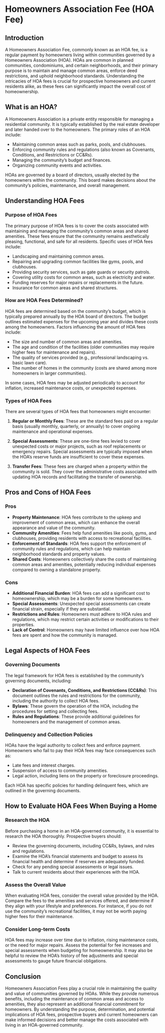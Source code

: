 # Homeowners Association Fee (HOA Fee)

## Introduction

A Homeowners Association Fee, commonly known as an HOA fee, is a regular payment by homeowners living within communities governed by a Homeowners Association (HOA). HOAs are common in planned communities, condominiums, and certain neighborhoods, and their primary purpose is to maintain and manage common areas, enforce deed restrictions, and uphold neighborhood standards. Understanding the intricacies of HOA fees is crucial for prospective homeowners and current residents alike, as these fees can significantly impact the overall cost of homeownership.

## What is an HOA?

A Homeowners Association is a private entity responsible for managing a residential community. It is typically established by the real estate developer and later handed over to the homeowners. The primary roles of an HOA include:

- Maintaining common areas such as parks, pools, and clubhouses.
- Enforcing community rules and regulations (also known as Covenants, Conditions, and Restrictions or CC&Rs).
- Managing the community’s budget and finances.
- Organizing community events and activities.

HOAs are governed by a board of directors, usually elected by the homeowners within the community. This board makes decisions about the community’s policies, maintenance, and overall management.

## Understanding HOA Fees

### Purpose of HOA Fees

The primary purpose of HOA fees is to cover the costs associated with maintaining and managing the community’s common areas and shared amenities. These fees ensure that the community remains aesthetically pleasing, functional, and safe for all residents. Specific uses of HOA fees include:

- Landscaping and maintaining common areas.
- Repairing and upgrading common facilities like gyms, pools, and clubhouses.
- Providing security services, such as gate guards or security patrols.
- Covering utility costs for common areas, such as electricity and water.
- Funding reserves for major repairs or replacements in the future.
- Insurance for common areas and shared structures.

### How are HOA Fees Determined?

HOA fees are determined based on the community’s budget, which is typically prepared annually by the HOA board of directors. The budget outlines estimated expenses for the upcoming year and divides these costs among the homeowners. Factors influencing the amount of HOA fees include:

- The size and number of common areas and amenities.
- The age and condition of the facilities (older communities may require higher fees for maintenance and repairs).
- The quality of services provided (e.g., professional landscaping vs. basic lawn care).
- The number of homes in the community (costs are shared among more homeowners in larger communities).

In some cases, HOA fees may be adjusted periodically to account for inflation, increased maintenance costs, or unexpected expenses.

### Types of HOA Fees

There are several types of HOA fees that homeowners might encounter:

1. **Regular or Monthly Fees**: These are the standard fees paid on a regular basis (usually monthly, quarterly, or annually) to cover ongoing maintenance and operational expenses.

2. **Special Assessments**: These are one-time fees levied to cover unexpected costs or major projects, such as roof replacements or emergency repairs. Special assessments are typically imposed when the HOA’s reserve funds are insufficient to cover these expenses.

3. **Transfer Fees**: These fees are charged when a property within the community is sold. They cover the administrative costs associated with updating HOA records and facilitating the transfer of ownership.

## Pros and Cons of HOA Fees

### Pros

- **Property Maintenance**: HOA fees contribute to the upkeep and improvement of common areas, which can enhance the overall appearance and value of the community.
- **Community Amenities**: Fees help fund amenities like pools, gyms, and clubhouses, providing residents with access to recreational facilities.
- **Enforcement of Standards**: HOA fees support the enforcement of community rules and regulations, which can help maintain neighborhood standards and property values.
- **Shared Costs**: Homeowners collectively share the costs of maintaining common areas and amenities, potentially reducing individual expenses compared to owning a standalone property.

### Cons

- **Additional Financial Burden**: HOA fees can add a significant cost to homeownership, which may be a burden for some homeowners.
- **Special Assessments**: Unexpected special assessments can create financial strain, especially if they are substantial.
- **Restrictions and Rules**: Homeowners must adhere to HOA rules and regulations, which may restrict certain activities or modifications to their properties.
- **Lack of Control**: Homeowners may have limited influence over how HOA fees are spent and how the community is managed.

## Legal Aspects of HOA Fees

### Governing Documents

The legal framework for HOA fees is established by the community’s governing documents, including:

- **Declaration of Covenants, Conditions, and Restrictions (CC&Rs)**: This document outlines the rules and restrictions for the community, including the authority to collect HOA fees.
- **Bylaws**: These govern the operation of the HOA, including the procedures for setting and collecting fees.
- **Rules and Regulations**: These provide additional guidelines for homeowners and the management of common areas.

### Delinquency and Collection Policies

HOAs have the legal authority to collect fees and enforce payment. Homeowners who fail to pay their HOA fees may face consequences such as:

- Late fees and interest charges.
- Suspension of access to community amenities.
- Legal action, including liens on the property or foreclosure proceedings.

Each HOA has specific policies for handling delinquent fees, which are outlined in the governing documents.

## How to Evaluate HOA Fees When Buying a Home

### Research the HOA

Before purchasing a home in an HOA-governed community, it is essential to research the HOA thoroughly. Prospective buyers should:

- Review the governing documents, including CC&Rs, bylaws, and rules and regulations.
- Examine the HOA’s financial statements and budget to assess its financial health and determine if reserves are adequately funded.
- Check for any pending special assessments or legal issues.
- Talk to current residents about their experiences with the HOA.

### Assess the Overall Value

When evaluating HOA fees, consider the overall value provided by the HOA. Compare the fees to the amenities and services offered, and determine if they align with your lifestyle and preferences. For instance, if you do not use the community’s recreational facilities, it may not be worth paying higher fees for their maintenance.

### Consider Long-term Costs

HOA fees may increase over time due to inflation, rising maintenance costs, or the need for major repairs. Assess the potential for fee increases and special assessments when budgeting for homeownership. It may also be helpful to review the HOA’s history of fee adjustments and special assessments to gauge future financial obligations.

## Conclusion

Homeowners Association Fees play a crucial role in maintaining the quality and value of communities governed by HOAs. While they provide numerous benefits, including the maintenance of common areas and access to amenities, they also represent an additional financial commitment for homeowners. By understanding the purpose, determination, and potential implications of HOA fees, prospective buyers and current homeowners can make informed decisions and better manage the costs associated with living in an HOA-governed community.